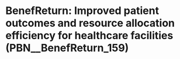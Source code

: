 # BenefReturn: __Improved patient outcomes and resource allocation efficiency for healthcare facilities__ (PBN__BenefReturn_159)

